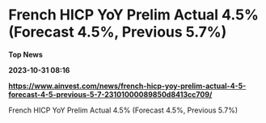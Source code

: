 # French HICP YoY Prelim Actual 4.5% (Forecast 4.5%, Previous 5.7%)
**Top News**

**2023-10-31 08:16**

**https://www.ainvest.com/news/french-hicp-yoy-prelim-actual-4-5-forecast-4-5-previous-5-7-23101000089850d8413cc709/**

French HICP YoY Prelim Actual 4.5% (Forecast 4.5%, Previous 5.7%)